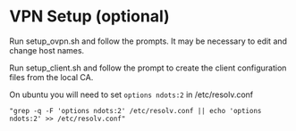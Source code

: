 # VPN Setup (optional)

Run setup_ovpn.sh and follow the prompts. It may be necessary to edit and change host names.

Run setup_client.sh and follow the prompt to create the client configuration files from the local CA.

On ubuntu you will need to set `options ndots:2` in /etc/resolv.conf
```
"grep -q -F 'options ndots:2' /etc/resolv.conf || echo 'options ndots:2' >> /etc/resolv.conf"
```